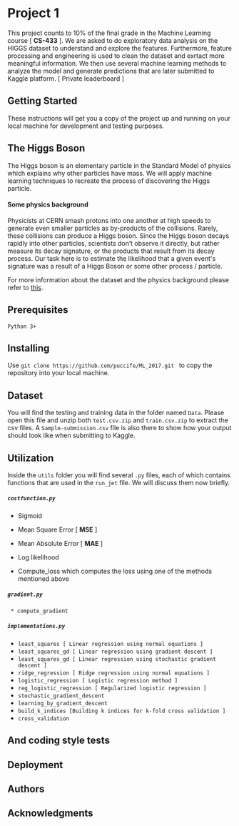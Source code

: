 # Project 1
This project counts to 10% of the final grade in the Machine Learning course [ **CS-433** ].
We are asked to do  exploratory data analysis on the HIGGS dataset to understand and explore the features.
Furthermore, feature processing and engineering is used to clean the dataset and exrtact more meaningful information.
We then use several machine learning methods to analyze the model and generate predictions that are later submitted to Kaggle platform. [ Private leaderboard ]

## Getting Started
These instructions will get you a copy of the project up and running on your local machine for development and testing purposes.

## The Higgs Boson
The Higgs boson is an elementary particle in the Standard Model of physics which explains why other particles
have mass. We will apply machine learning techniques to recreate the process of discovering the Higgs particle.
#### Some physics background
Physicists at CERN smash protons into one another at high speeds to generate even smaller particles as by-products of the collisions. Rarely, these collisions can produce a Higgs boson. Since the Higgs boson decays rapidly into other particles, scientists don’t observe it directly, but rather measure its decay signature, or the products that result from its decay process. Our task here is to estimate the likelihood that a given event's signature was a result of a Higgs Boson or some other process / particle.

For more information about the dataset and the physics background please refer to [this](https://higgsml.lal.in2p3.fr/files/2014/04/documentation_v1.8.pdf).

## Prerequisites
`Python 3+`
## Installing
Use `git clone https://github.com/puccife/ML_2017.git ` to copy the repository into your local machine.
## Dataset
You will find the testing and training data in the folder named `Data`.
Please open this file and unzip both `test.csv.zip` and `train.csv.zip` to extract the csv files.
A `Sample-submission.csv` file is also there to show how your output should look like when submitting to Kaggle.
## Utilization
Inside the `utils` folder you will find several `.py` files, each of which contains functions that are used in the `run_jet` file. We will discuss them now briefly.
##### `costfunction.py`
  * Sigmoid

  * Mean Square Error [ **MSE** ]

  * Mean Absolute Error [ **MAE** ] 

  * Log likelihood

  * Compute_loss which computes the loss using one of the methods mentioned above

##### `gradient.py`
` * compute_gradient`
##### `implementations.py`
  * `least_squares [ Linear regression using normal equations ]`
  * `least_squares_gd [ Linear regression using gradient descent ]`
  * `least_squares_gd [ Linear regression using stochastic gradient descent ]`
  * `ridge_regression [ Ridge regression using normal equations ] `
  * `logistic_regression [ Logistic regression method ]`
  * `reg_logistic_regression [ Regularized logistic regression ]`
  * `stochastic_gradient_descent`
  * `learning_by_gradient_descent`
  * `build_k_indices [Building k indices for k-fold cross validation ]`
  * `cross_validation`

## And coding style tests

## Deployment

## Authors

## Acknowledgments
